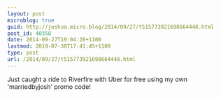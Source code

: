 ```yaml
---
layout: post
microblog: true
guid: http://joshua.micro.blog/2014/09/27/t515773921698664448.html
post_id: 40358
date: 2014-09-27T19:04:20+1100
lastmod: 2019-07-30T17:41:45+1100
type: post
url: /2014/09/27/t515773921698664448.html
---
```

Just caught a ride to Riverfire with Uber for free using my own 'marriedbyjosh' promo code!
